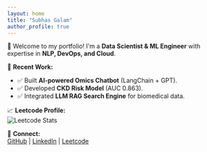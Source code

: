 ```yaml
---
layout: home
title: "Subhas Galam"
author_profile: true
---
```

👋 Welcome to my portfolio! I'm a **Data Scientist & ML Engineer** with expertise in **NLP, DevOps, and Cloud**.

📌 **Recent Work:**
- ✅ Built **AI-powered Omics Chatbot** (LangChain + GPT).
- ✅ Developed **CKD Risk Model** (AUC 0.863).
- ✅ Integrated **LLM RAG Search Engine** for biomedical data.

📈 **Leetcode Profile:**  
![Leetcode Stats](https://leetcard.jacoblin.cool/subbu-galam_69?theme=dark&font=Montserrat)

🔗 **Connect:**  
[GitHub](https://github.com/subbugalam47) | [LinkedIn](https://www.linkedin.com/in/subbu-galam) | [Leetcode](https://leetcode.com/u/subbu-galam_69/)

